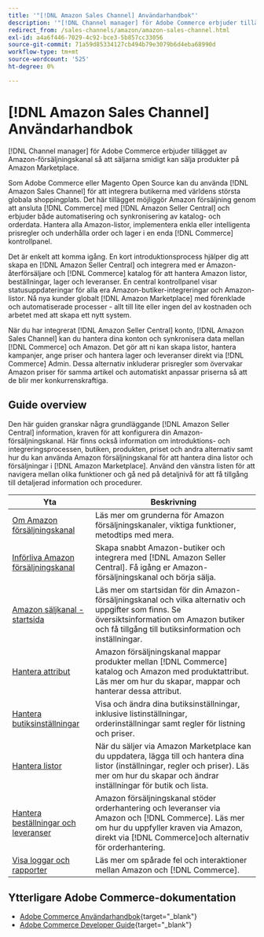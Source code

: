 ```yaml
---
title: '"[!DNL Amazon Sales Channel] Användarhandbok"'
description: '"[!DNL Channel manager] för Adobe Commerce erbjuder tillägget av Amazon-försäljningskanal så att säljarna smidigt kan sälja produkter i [!DNL Amazon Marketplace]."'
redirect_from: /sales-channels/amazon/amazon-sales-channel.html
exl-id: a4a6f446-7029-4c92-bce3-5b857cc33056
source-git-commit: 71a59d85334127cb494b79e3079b6d4eba68990d
workflow-type: tm+mt
source-wordcount: '525'
ht-degree: 0%

---
```


# [!DNL Amazon Sales Channel] Användarhandbok

[!DNL Channel manager] för Adobe Commerce erbjuder tillägget av Amazon-försäljningskanal så att säljarna smidigt kan sälja produkter på Amazon Marketplace.

Som Adobe Commerce eller Magento Open Source kan du använda [!DNL Amazon Sales Channel] för att integrera butikerna med världens största globala shoppingplats. Det här tillägget möjliggör Amazon försäljning genom att ansluta [!DNL Commerce] med [!DNL Amazon Seller Central] och erbjuder både automatisering och synkronisering av katalog- och orderdata. Hantera alla Amazon-listor, implementera enkla eller intelligenta prisregler och underhålla order och lager i en enda [!DNL Commerce] kontrollpanel.

Det är enkelt att komma igång. En kort introduktionsprocess hjälper dig att skapa en [!DNL Amazon Seller Central] och integrera med er Amazon-återförsäljare och [!DNL Commerce] katalog för att hantera Amazon listor, beställningar, lager och leveranser. En central kontrollpanel visar statusuppdateringar för alla era Amazon-butiker-integreringar och Amazon-listor. Nå nya kunder globalt [!DNL Amazon Marketplace] med förenklade och automatiserade processer - allt till lite eller ingen del av kostnaden och arbetet med att skapa ett nytt system.

När du har integrerat [!DNL Amazon Seller Central] konto, [!DNL Amazon Sales Channel] kan du hantera dina konton och synkronisera data mellan [!DNL Commerce] och Amazon. Det gör att ni kan skapa listor, hantera kampanjer, ange priser och hantera lager och leveranser direkt via [!DNL Commerce] Admin. Dessa alternativ inkluderar prisregler som övervakar Amazon priser för samma artikel och automatiskt anpassar priserna så att de blir mer konkurrenskraftiga.

## Guide overview

Den här guiden granskar några grundläggande [!DNL Amazon Seller Central] information, kraven för att konfigurera din Amazon-försäljningskanal. Här finns också information om introduktions- och integreringsprocessen, butiken, produkten, priset och andra alternativ samt hur du kan använda Amazon försäljningskanal för att hantera dina listor och försäljningar i [!DNL Amazon Marketplace]. Använd den vänstra listen för att navigera mellan olika funktioner och gå ned på detaljnivå för att få tillgång till detaljerad information och procedurer.

| Yta | Beskrivning |
|----|----|
| [Om Amazon försäljningskanal](./about-amazon-sales-channel.md) | Läs mer om grunderna för Amazon försäljningskanaler, viktiga funktioner, metodtips med mera. |
| [Införliva Amazon försäljningskanal](./amazon-onboarding-home.md) | Skapa snabbt Amazon-butiker och integrera med [!DNL Amazon Seller Central]. Få igång er Amazon-försäljningskanal och börja sälja. |
| [Amazon säljkanal - startsida](./amazon-sales-channel-home.md) | Läs mer om startsidan för din Amazon-försäljningskanal och vilka alternativ och uppgifter som finns. Se översiktsinformation om Amazon butiker och få tillgång till butiksinformation och inställningar. |
| [Hantera attribut](./attributes-view.md) | Amazon försäljningskanal mappar produkter mellan [!DNL Commerce] katalog och Amazon med produktattribut. Läs mer om hur du skapar, mappar och hanterar dessa attribut. |
| [Hantera butiksinställningar](./ob-store-review.md) | Visa och ändra dina butiksinställningar, inklusive listinställningar, orderinställningar samt regler för listning och priser. |
| [Hantera listor](./managing-product-listings.md) | När du säljer via Amazon Marketplace kan du uppdatera, lägga till och hantera dina listor (inställningar, regler och priser). Läs mer om hur du skapar och ändrar inställningar för butik och lista. |
| [Hantera beställningar och leveranser](./managing-orders.md) | Amazon försäljningskanal stöder orderhantering och leveranser via Amazon och [!DNL Commerce]. Läs mer om hur du uppfyller kraven via Amazon, direkt via [!DNL Commerce]och alternativ för orderhantering. |
| [Visa loggar och rapporter](./amazon-logs-reports.md) | Läs mer om spårade fel och interaktioner mellan Amazon och [!DNL Commerce]. |

## Ytterligare Adobe Commerce-dokumentation

- [Adobe Commerce Användarhandbok](https://docs.magento.com/user-guide/){target=&quot;_blank&quot;}
- [Adobe Commerce Developer Guide](https://devdocs.magento.com/){target=&quot;_blank&quot;}
